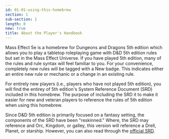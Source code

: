 ```yaml
---
id: 01-01-using-this-homebrew
section: 1
sub-section: 1
length: 0
new: true
title: About the Player's Handbook
---
```


Mass Effect 5e is a homebrew for Dungeons and Dragons 5th edition which allows you to play a tabletop roleplaying game
with D&D 5th edition rules but set in the Mass Effect Universe. If you have played 5th edition, many of the rules
and rule syntax will feel familiar to you. For your convenience, completely new rules will be tagged with a New badge. This
indicates either an entire new rule or mechanic or a change in an existing rule.

For entirely new players (i.e., players who have not played 5th edition), you will find the entirey of 5th edition's
System Reference Document (SRD) included in this homebrew. The purpose of including the SRD it to make it easier for
new and veteran players to reference the rules of 5th edition when using this homebrew.

Since D&D 5th edition is primarily focused on a fantasy setting, the components of the SRD have been "reskinned." Where,
the SRD may reference and Orc, Kingdom, or galley, this version will reference a Drell, Planet, or starship. However, you
can also read through the <a href="http://dnd.wizards.com/articles/features/basicrules" target="_blank">official SRD</a>.